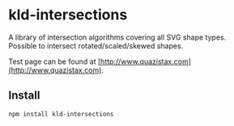 kld-intersections
=================

A library of intersection algorithms covering all SVG shape types.  
Possible to intersect rotated/scaled/skewed shapes. 

Test page can be found at [http://www.quazistax.com](http://www.quazistax.com).

Install
-------
    npm install kld-intersections
